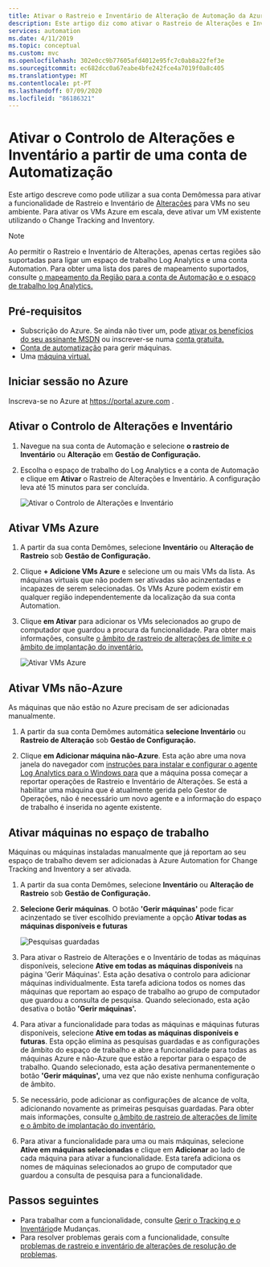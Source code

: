 ```yaml
---
title: Ativar o Rastreio e Inventário de Alteração de Automação da Azure
description: Este artigo diz como ativar o Rastreio de Alterações e Inventário a partir de uma conta de Automação.
services: automation
ms.date: 4/11/2019
ms.topic: conceptual
ms.custom: mvc
ms.openlocfilehash: 302e0cc9b77605afd4012e95fc7c0ab8a22fef3e
ms.sourcegitcommit: ec682dcc0a67eabe4bfe242fce4a7019f0a8c405
ms.translationtype: MT
ms.contentlocale: pt-PT
ms.lasthandoff: 07/09/2020
ms.locfileid: "86186321"
---
```

# <a name="enable-change-tracking-and-inventory-from-an-automation-account"></a>Ativar o Controlo de Alterações e Inventário a partir de uma conta de Automatização

Este artigo descreve como pode utilizar a sua conta Demômessa para ativar a funcionalidade de Rastreio e Inventário de [Alterações](change-tracking.md) para VMs no seu ambiente. Para ativar os VMs Azure em escala, deve ativar um VM existente utilizando o Change Tracking and Inventory. 

> [!NOTE]
> Ao permitir o Rastreio e Inventário de Alterações, apenas certas regiões são suportadas para ligar um espaço de trabalho Log Analytics e uma conta Automation. Para obter uma lista dos pares de mapeamento suportados, consulte [o mapeamento da Região para a conta de Automação e o espaço de trabalho log Analytics.](how-to/region-mappings.md)

## <a name="prerequisites"></a>Pré-requisitos

* Subscrição do Azure. Se ainda não tiver um, pode [ativar os benefícios do seu assinante MSDN](https://azure.microsoft.com/pricing/member-offers/msdn-benefits-details/) ou inscrever-se numa [conta gratuita.](https://azure.microsoft.com/free/?WT.mc_id=A261C142F)
* [Conta de automatização](./index.yml) para gerir máquinas.
* Uma [máquina virtual.](../virtual-machines/windows/quick-create-portal.md)

## <a name="sign-in-to-azure"></a>Iniciar sessão no Azure

Inscreva-se no Azure at https://portal.azure.com .

## <a name="enable-change-tracking-and-inventory"></a>Ativar o Controlo de Alterações e Inventário

1. Navegue na sua conta de Automação e selecione **o rastreio de Inventário** ou **Alteração** em **Gestão de Configuração.**

2. Escolha o espaço de trabalho do Log Analytics e a conta de Automação e clique em **Ativar** o Rastreio de Alterações e Inventário. A configuração leva até 15 minutos para ser concluída.

    ![Ativar o Controlo de Alterações e Inventário](media/automation-enable-changes-from-auto-acct/onboardsolutions.png)

## <a name="enable-azure-vms"></a>Ativar VMs Azure

1. A partir da sua conta Demômes, selecione **Inventário** ou **Alteração de Rastreio** sob **Gestão de Configuração.**

2. Clique **+ Adicione VMs Azure** e selecione um ou mais VMs da lista. As máquinas virtuais que não podem ser ativadas são acinzentadas e incapazes de serem selecionadas. Os VMs Azure podem existir em qualquer região independentemente da localização da sua conta Automation. 

3. Clique **em Ativar** para adicionar os VMs selecionados ao grupo de computador que guardou a procura da funcionalidade. Para obter mais informações, consulte [o âmbito de rastreio de alterações de limite e o âmbito de implantação do inventário.](automation-scope-configurations-change-tracking.md)

    ![Ativar VMs Azure](media/automation-enable-changes-from-auto-acct/enable-azure-vms.png)

## <a name="enable-non-azure-vms"></a>Ativar VMs não-Azure

As máquinas que não estão no Azure precisam de ser adicionadas manualmente. 

1. A partir da sua conta Demômes automática **selecione Inventário** ou **Rastreio de Alteração** sob **Gestão de Configuração.**

2. Clique **em Adicionar máquina não-Azure**. Esta ação abre uma nova janela do navegador com [instruções para instalar e configurar o agente Log Analytics para o Windows para](../azure-monitor/platform/log-analytics-agent.md) que a máquina possa começar a reportar operações de Rastreio e Inventário de Alterações. Se está a habilitar uma máquina que é atualmente gerida pelo Gestor de Operações, não é necessário um novo agente e a informação do espaço de trabalho é inserida no agente existente.

## <a name="enable-machines-in-the-workspace"></a>Ativar máquinas no espaço de trabalho

Máquinas ou máquinas instaladas manualmente que já reportam ao seu espaço de trabalho devem ser adicionadas à Azure Automation for Change Tracking and Inventory a ser ativada. 

1. A partir da sua conta Demômes, selecione **Inventário** ou **Alteração de Rastreio** sob **Gestão de Configuração.**

2. **Selecione Gerir máquinas**. O botão **'Gerir máquinas'** pode ficar acinzentado se tiver escolhido previamente a opção **Ativar todas as máquinas disponíveis e futuras**

    ![Pesquisas guardadas](media/automation-enable-changes-from-auto-acct/managemachines.png)

3. Para ativar o Rastreio de Alterações e o Inventário de todas as máquinas disponíveis, selecione **Ative em todas as máquinas disponíveis** na página 'Gerir Máquinas'. Esta ação desativa o controlo para adicionar máquinas individualmente. Esta tarefa adiciona todos os nomes das máquinas que reportam ao espaço de trabalho ao grupo de computador que guardou a consulta de pesquisa. Quando selecionado, esta ação desativa o botão **'Gerir máquinas'.**

4. Para ativar a funcionalidade para todas as máquinas e máquinas futuras disponíveis, selecione **Ative em todas as máquinas disponíveis e futuras**. Esta opção elimina as pesquisas guardadas e as configurações de âmbito do espaço de trabalho e abre a funcionalidade para todas as máquinas Azure e não-Azure que estão a reportar para o espaço de trabalho. Quando selecionado, esta ação desativa permanentemente o botão **'Gerir máquinas',** uma vez que não existe nenhuma configuração de âmbito.

5. Se necessário, pode adicionar as configurações de alcance de volta, adicionando novamente as primeiras pesquisas guardadas. Para obter mais informações, consulte [o âmbito de rastreio de alterações de limite e o âmbito de implantação do inventário.](automation-scope-configurations-change-tracking.md)

6. Para ativar a funcionalidade para uma ou mais máquinas, selecione **Ative em máquinas selecionadas** e clique em **Adicionar** ao lado de cada máquina para ativar a funcionalidade. Esta tarefa adiciona os nomes de máquinas selecionados ao grupo de computador que guardou a consulta de pesquisa para a funcionalidade.

## <a name="next-steps"></a>Passos seguintes

* Para trabalhar com a funcionalidade, consulte [Gerir o Tracking e o Inventário](change-tracking-file-contents.md)de Mudanças.
* Para resolver problemas gerais com a funcionalidade, consulte [problemas de rastreio e inventário de alterações de resolução de problemas](troubleshoot/change-tracking.md).
